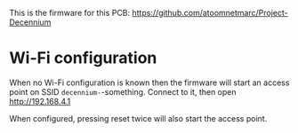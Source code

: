 This is the firmware for this PCB: https://github.com/atoomnetmarc/Project-Decennium

# Wi-Fi configuration

When no Wi-Fi configuration is known then the firmware will start an access point on SSID `decennium-`-something. Connect to it, then open http://192.168.4.1

When configured, pressing reset twice will also start the access point.
